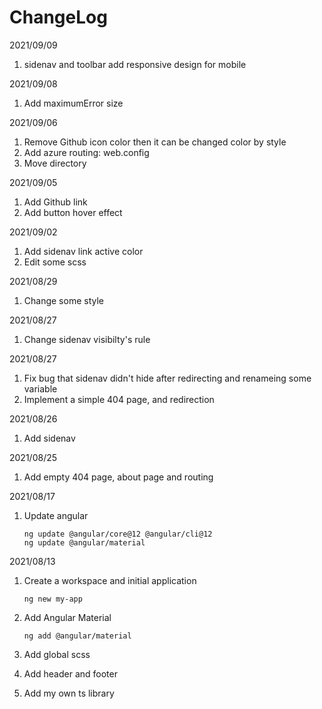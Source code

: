 
# ChangeLog

2021/09/09

1. sidenav and toolbar add responsive design for mobile

2021/09/08

1. Add maximumError size

2021/09/06

1. Remove Github icon color then it can be changed color by style
2. Add azure routing: web.config
3. Move directory

2021/09/05

1. Add Github link
2. Add button hover effect

2021/09/02

1. Add sidenav link active color
2. Edit some scss

2021/08/29

1. Change some style

2021/08/27

1. Change sidenav visibilty's rule

2021/08/27

1. Fix bug that sidenav didn't hide after redirecting and renameing some variable
2. Implement a simple 404 page, and redirection

2021/08/26

1. Add sidenav

2021/08/25

1. Add empty 404 page, about page and routing

2021/08/17

1. Update angular

    ```shell
    ng update @angular/core@12 @angular/cli@12
    ng update @angular/material
    ```

2021/08/13

1. Create a workspace and initial application

    ```shell
    ng new my-app
    ```

2. Add Angular Material

    ```shell
    ng add @angular/material
    ```

3. Add global scss
4. Add header and footer
5. Add my own ts library
